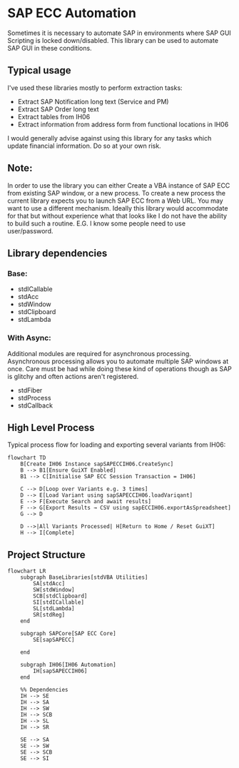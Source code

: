 # SAP ECC Automation

Sometimes it is necessary to automate SAP in environments where SAP GUI Scripting is locked down/disabled. This library can be used to automate SAP GUI in these conditions.

## Typical usage

I've used these libraries mostly to perform extraction tasks:

* Extract SAP Notification long text (Service and PM)
* Extract SAP Order long text
* Extract tables from IH06
* Extract information from address form from functional locations in IH06

I would generally advise against using this library for any tasks which update financial information. Do so at your own risk.

## Note:

In order to use the library you can either Create a VBA instance of SAP ECC from existing SAP window, or a new process. To create a new process the current library expects you to launch SAP ECC from a Web URL. You may want to use a different mechanism. Ideally this library would accommodate for that but without experience what that looks like I do not have the ability to build such a routine. E.G. I know some people need to use user/password.

## Library dependencies

### Base:

* stdICallable
* stdAcc
* stdWindow
* stdClipboard
* stdLambda

### With Async:

Additional modules are required for asynchronous processing. Asynchronous processing allows you to automate multiple SAP windows at once. Care must be had while doing these kind of operations though as SAP is glitchy and often actions aren't registered.

* stdFiber
* stdProcess
* stdCallback

## High Level Process

Typical process flow for loading and exporting several variants from IH06:

```mermaid
flowchart TD
    B[Create IH06 Instance sapSAPECCIH06.CreateSync]
    B --> B1[Ensure GuiXT Enabled]
    B1 --> C[Initialise SAP ECC Session Transaction = IH06]

    C --> D[Loop over Variants e.g. 3 times]
    D --> E[Load Variant using sapSAPECCIH06.loadVariqant]
    E --> F[Execute Search and await results]
    F --> G[Export Results → CSV using sapECCIH06.exportAsSpreadsheet]
    G --> D

    D -->|All Variants Processed| H[Return to Home / Reset GuiXT]
    H --> I[Complete]
```

## Project Structure

```mermaid
flowchart LR
    subgraph BaseLibraries[stdVBA Utilities]
        SA[stdAcc]
        SW[stdWindow]
        SCB[stdClipboard]
        SI[stdICallable]
        SL[stdLambda]
        SR[stdReg]
    end

    subgraph SAPCore[SAP ECC Core]
        SE[sapSAPECC]
        
    end

    subgraph IH06[IH06 Automation]
        IH[sapSAPECCIH06]
    end

    %% Dependencies
    IH --> SE
    IH --> SA
    IH --> SW
    IH --> SCB
    IH --> SL
    IH --> SR

    SE --> SA
    SE --> SW
    SE --> SCB
    SE --> SI
```
